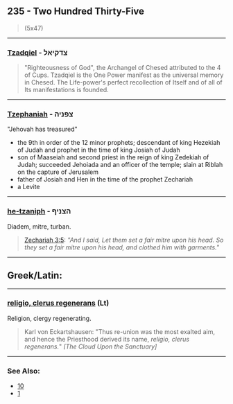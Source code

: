 ## 235 - Two Hundred Thirty-Five
> (5x47)

---

### [Tzadqiel](/keys/TzDQIAL) - צדקיאל
> "Righteousness of God", the Archangel of Chesed attributed to the 4 of Cups. Tzadqiel is the One Power manifest as the universal memory in Chesed. The Life-power's perfect recollection of Itself and of all of Its manifestations is founded.

---

### [Tzephaniah](/keys/TzPNIH) - צפניה
"Jehovah has treasured"

- the 9th in order of the 12 minor prophets; descendant of king Hezekiah of Judah and prophet in the time of king Josiah of Judah
- son of Maaseiah and second priest in the reign of king Zedekiah of Judah; succeeded Jehoiada and an officer of the temple; slain at Riblah on the capture of Jerusalem
- father of Josiah and Hen in the time of the prophet Zechariah
- a Levite

---

### [he-tzaniph](/keys/HTzNIP) - הצניף
Diadem, mitre, turban.

> [Zechariah 3:5](http://biblehub.com/zechariah/3-5.htm): *"And I said, Let them set a fair mitre upon his head. So they set a fair mitre upon his head, and clothed him with garments."*

---

## Greek/Latin:

---

### [religio, clerus regenerans](/latin?word=religio+clerus+regenerans) (Lt)
Religion, clergy regenerating.

> Karl von Eckartshausen: "Thus re-union was the most exalted aim, and hence the Priesthood derived its name, *religio, clerus regenerans.*" *[The Cloud Upon the Sanctuary]*

---

### See Also:

- [10](10)
- [1](1)
